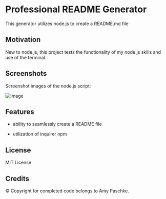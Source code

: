 # Professional README Generator

This generator utilizes node.js to create a README.md file

## Motivation

New to node.js, this project tests the functionality of my node.js skills and use of the terminal.

## Screenshots

Screenshot images of the node.js script:

![image](https://user-images.githubusercontent.com/70075341/100549160-de0dc800-3236-11eb-82b6-ce941759537e.JPG)

## Features

- ability to seamlessly create a README file

- utilization of inquirer npm

## License

MIT License

## Credits

&copy; Copyright for completed code belongs to Amy Paschke.
